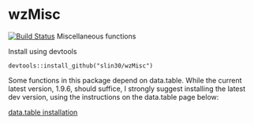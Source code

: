 # wzMisc
[![Build Status](https://travis-ci.org/slin30/wzMisc.svg?branch=master)](https://travis-ci.org/slin30/wzMisc)
Miscellaneous functions

Install using devtools

`devtools::install_github("slin30/wzMisc")`

Some functions in this package depend on data.table. While the current latest version, 1.9.6, should
suffice, I strongly suggest installing the latest dev version, using the instructions on the data.table
page below:  

[data.table installation](https://github.com/Rdatatable/data.table/wiki/Installation)  


